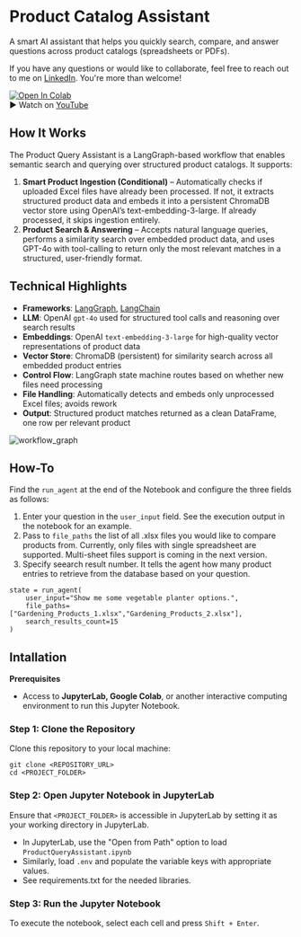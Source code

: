# Product Catalog Assistant

A smart AI assistant that helps you quickly search, compare, and answer questions across product catalogs (spreadsheets or PDFs).

If you have any questions or would like to collaborate, feel free to reach out to me on [LinkedIn](https://www.linkedin.com/in/jenya-stoeva-60477249/). You're more than welcome!

[![Open In Colab](https://colab.research.google.com/assets/colab-badge.svg)](https://colab.research.google.com/drive/19bQ3qQ9f5jrSQD_LZX09VMDxQ36szVrE?usp=sharing) <br>
▶️ Watch on [YouTube](https://youtu.be/642B-84-dJo) <br>


## How It Works

The Product Query Assistant is a LangGraph-based workflow that enables semantic search and querying over structured product catalogs. It supports:

1. **Smart Product Ingestion (Conditional)** – Automatically checks if uploaded Excel files have already been processed. If not, it extracts structured product data and embeds it into a persistent ChromaDB vector store using OpenAI’s text-embedding-3-large. If already processed, it skips ingestion entirely.
2. **Product Search & Answering** – Accepts natural language queries, performs a similarity search over embedded product data, and uses GPT-4o with tool-calling to return only the most relevant matches in a structured, user-friendly format.

## Technical Highlights
- **Frameworks**: [LangGraph](https://github.com/langchain-ai/langgraph), [LangChain](https://github.com/langchain-ai/langchain)
- **LLM**: OpenAI ```gpt-4o``` used for structured tool calls and reasoning over search results
- **Embeddings**: OpenAI ```text-embedding-3-large``` for high-quality vector representations of product data
- **Vector Store**: ChromaDB (persistent) for similarity search across all embedded product entries
- **Control Flow**: LangGraph state machine routes based on whether new files need processing
- **File Handling**: Automatically detects and embeds only unprocessed Excel files; avoids rework
- **Output**: Structured product matches returned as a clean DataFrame, one row per relevant product

![workflow_graph](https://github.com/user-attachments/assets/461230ac-bebc-4656-a808-c3cc7fc6f986)


## How-To

Find the ```run_agent``` at the end of the Notebook and configure the three fields as follows: 

1. Enter your question in the ```user_input``` field. See the execution output in the notebook for an example.
2. Pass to ```file_paths``` the list of all .xlsx files you would like to compare products from. Currently, only files with single spreadsheet are supported. Multi-sheet files support is coming in the next version.
3. Specify seearch result number. It tells the agent how many product entries to retrieve from the database based on your question.

```
state = run_agent(
    user_input="Show me some vegetable planter options.",
    file_paths=["Gardening_Products_1.xlsx","Gardening_Products_2.xlsx"], 
    search_results_count=15
)
```

## Intallation

<b>Prerequisites</b>

* Access to <b>JupyterLab, Google Colab</b>, or another interactive computing environment to run this Jupyter Notebook.

### Step 1: Clone the Repository

Clone this repository to your local machine:
```
git clone <REPOSITORY_URL>
cd <PROJECT_FOLDER>
```

### Step 2: Open Jupyter Notebook in JupyterLab

Ensure that ```<PROJECT_FOLDER>``` is accessible in JupyterLab by setting it as your working directory in JupyterLab.
 * In JupyterLab, use the "Open from Path" option to load ```ProductQueryAssistant.ipynb```
 * Similarly, load ```.env``` and populate the variable keys with appropriate values.
 * See requirements.txt for the needed libraries.
   
### Step 3: Run the Jupyter Notebook

To execute the notebook, select each cell and press ```Shift + Enter```.

